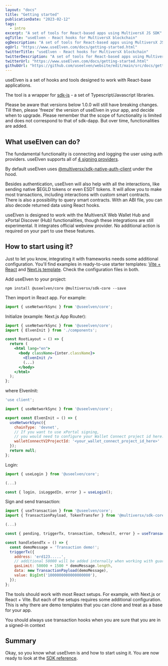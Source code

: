```yaml
---
layout: "docs"
title: "Getting started"
publicationDate: "2023-02-12"
tags:
  - intro
excerpt: "A set of tools for React-based apps using MultiversX JS SDK"
ogTitle: "useElven - React hooks for MultiversX blockchain"
ogDescription: "A set of tools for React-based apps using MultiversX JS SDK"
ogUrl: "https://www.useElven.com/docs/getting-started.html"
twitterTitle: "useElven - React hooks for MultiversX blockchain"
twitterDescription: "A set of tools for React-based apps using MultiversX JS SDK"
twitterUrl: "https://www.useElven.com/docs/getting-started.html"
githubUrl: "https://github.com/useelven/website/edit/main/src/docs/getting-started.md"
---
```


useElven is a set of hooks and tools designed to work with React-base applications.

The tool is a wrapper for [sdk-js](https://docs.multiversx.com/sdk-and-tools/sdk-js/) - a set of Typescript/Javascript libraries.

<div class="docs-box docs-info-box">
Please be aware that versions below 1.0.0 will still have breaking changes. Till then, please 'freeze' the version of useElven in your app, and decide when to upgrade. Please remember that the scope of functionality is limited and does not correspond to that of sdk-dapp. But over time, functionalities are added.
</div>

## What useElven can do?

The fundamental functionality is connecting and logging the user using auth providers. useElven supports all of [4 signing providers](https://docs.multiversx.com/sdk-and-tools/sdk-js/sdk-js-signing-providers).

By default useElven uses [@multiversx/sdk-native-auth-client](https://www.npmjs.com/package/@multiversx/sdk-native-auth-client) under the hood.

Besides authentication, useElven will also help with all the interactions, like sending native $EGLD tokens or even ESDT tokens. It will allow you to make most transactions, including interactions with custom smart contracts. There is also a possibility to query smart contracts. With an ABI file, you can also decode returned data using React hooks.

useElven is designed to work with the MultiversX Web Wallet Hub and xPortal Discover (Hub) functionalities, though these integrations are still experimental. It integrates official webview provider. No additional action is required on your part to use these features.

## How to start using it?

<div class="docs-box docs-info-box">
  Just to let you know, integrating it with frameworks needs some additional configuration. You'll find examples in ready-to-use starter templates: <a href="https://github.com/useElven/react-vite" target="_blank">Vite + React</a> and <a href="https://github.com/xdevguild/nextjs-dapp-template" target="_blank">Next.js template</a>. Check the configuration files in both.
</div>

Add useElven to your project:
```
npm install @useelven/core @multiversx/sdk-core --save
```

Then import in React app. For example:

```jsx
import { useNetworkSync } from '@useelven/core';
```

Initialize (example: Next.js App Router):

```jsx
import { useNetworkSync } from '@useelven/core';
import { ElvenInit } from './components';

const RootLayout = () => {
  return (
    <html lang="en">
      <body className={inter.className}>
        <ElvenInit />
        (...)
      </body>
    </html>
  );
};
```

where ElvenInit:

```jsx
'use client';

import { useNetworkSync } from '@useelven/core';

export const ElvenInit = () => {
  useNetworkSync({
    chainType: 'devnet',
    // If you want to use xPortal signing, 
    // you would need to configure your Wallet Connect project id here: https://cloud.walletconnect.com
    walletConnectV2ProjectId: '<your_wallet_connect_project_id_here>'
  });
  return null;
};
```

Login:

```jsx
import { useLogin } from '@useelven/core';

(...)

const { login, isLoggedIn, error } = useLogin();
```

Sign and send transaction:

```jsx
import { useTransaction } from '@useelven/core';
import { TransactionPayload, TokenTransfer } from '@multiversx/sdk-core';

(...)

const { pending, triggerTx, transaction, txResult, error } = useTransaction();

const handleSendTx = () => {
  const demoMessage = 'Transaction demo!';
  triggerTx({
    address: 'erd123.....',
    // additional 50000 will be added internally when working with guarded accounts
    gasLimit: 50000 + 1500 * demoMessage.length, 
    data: new TransactionPayload(demoMessage),
    value: BigInt('1000000000000000000'),
  });
};
```

The tools should work with most React setups. For example, with Next.js or React + Vite. But each of the setups requires some additional configuration. This is why there are demo templates that you can clone and treat as a base for your app.

<div class="docs-box docs-info-box">
  You should always use transaction hooks when you are sure that you are in a signed-in context
</div>

## Summary

Okay, so you know what useElven is and how to start using it. You are now ready to look at the [SDK reference](/docs/sdk-reference.html).
